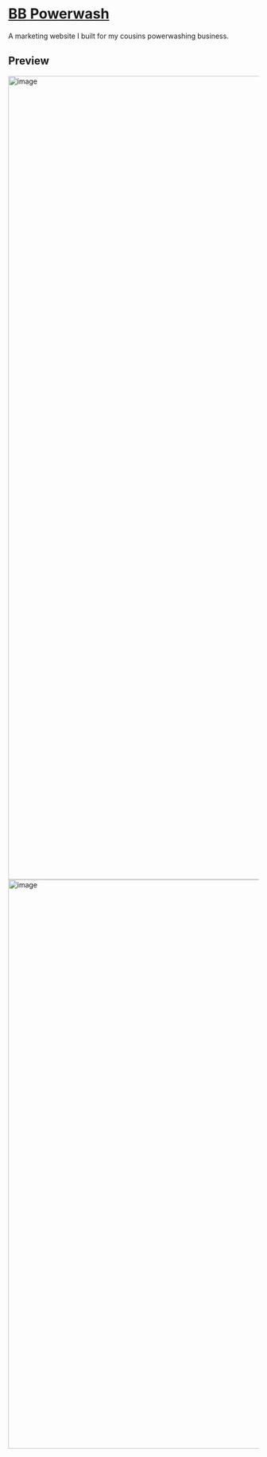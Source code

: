 # [BB Powerwash](https://bbpowerwashsf.com/)
A marketing website I built for my cousins powerwashing business.

## Preview
<img width="1290" height="1614" alt="image" src="https://github.com/user-attachments/assets/98a67c51-4335-415c-816b-3b7aad20f68e" />
<img width="2187" height="1143" alt="image" src="https://github.com/user-attachments/assets/1df230cb-0eec-4e2d-bb39-96d841ea72d4" />
